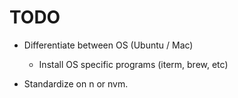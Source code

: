 # TODO

- Differentiate between OS (Ubuntu / Mac)
  - Install OS specific programs (iterm, brew, etc)

- Standardize on n or nvm.
